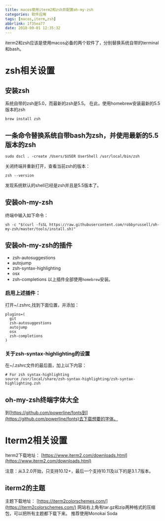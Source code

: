 ```yaml
---
title: macos使用iterm2和zsh并配置oh-my-zsh
categories: 软件应用
tags: [macos,iterm,zsh]
abbrlink: 1f35ea77
date: 2018-09-01 12:35:32
---
```

iterm2和zsh应该是使用macos必备的两个软件了，分别替换系统自带的terminal和bash。

# zsh相关设置

## 安装zsh

系统自带的zsh是5.0，而最新的zsh是5.5。
在此，使用homebrew安装最新的5.5版本的zsh

`brew install zsh`

## 一条命令替换系统自带bash为zsh，并使用最新的5.5版本的zsh

`sudo dscl . -create /Users/$USER UserShell /usr/local/bin/zsh`
<!--more-->
关闭终端并重新打开，查看当前zsh的版本：

`zsh --version`

发现系统默认的shell已经是zsh并且是5.5版本了。

## 安装oh-my-zsh

终端中输入如下命令：
```
sh -c "$(curl -fsSL https://raw.githubusercontent.com/robbyrussell/oh-my-zsh/master/tools/install.sh)"

```
## 安装oh-my-zsh的插件
*   zsh-autosuggestions
*   autojump
*   zsh-syntax-highlighting
*   osx
*   zsh-completions
以上插件全部使用`homebrew`安装。

### 启用上述插件：

打开~/.zshrc,找到下面位置，并添加：
```
plugins=(
  git
  zsh-autosuggestions
  autojump
  osx
  zsh-completions
)
```

### 关于zsh-syntax-highlighting的设置

在~/.zshrc文件的最后面，加上以下内容：

```
# For zsh syntax-highlighting
source /usr/local/share/zsh-syntax-highlighting/zsh-syntax-highlighting.zsh
```

## oh-my-zsh终端字体大全
到[https://github.com/powerline/fonts到](https://github.com/powerline/fonts)去下载想要的字体。

# Iterm2相关设置
Iterm2下载地址： [https://www.iterm2.com/downloads.html](https://www.iterm2.com/downloads.html)

注意：从3.2.0开始，只支持10.12+，最后一个支持10.11及以下的是3.1.7版本。

## iterm2的主题

主题下载地址： [https://iterm2colorschemes.com/](https://iterm2colorschemes.com/)
网站右上角有tar.gz和zip两种格式的压缩包，可以把所有主题都下载下来。
推荐使用Monokai Soda
